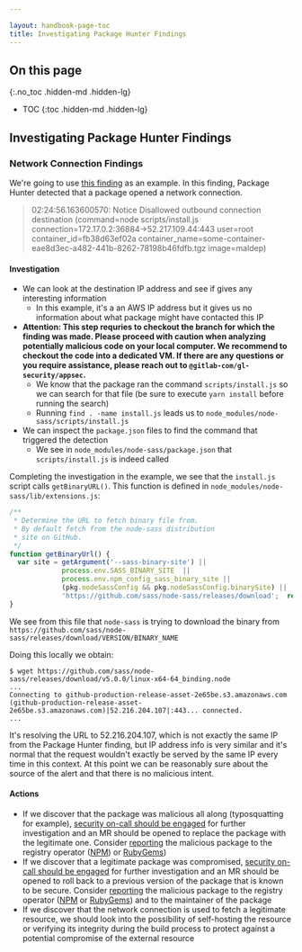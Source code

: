 ```yaml
---

layout: handbook-page-toc
title: Investigating Package Hunter Findings
---
```


## On this page
{:.no_toc .hidden-md .hidden-lg}

- TOC
{:toc .hidden-md .hidden-lg}

## Investigating Package Hunter Findings

### Network Connection Findings

We're going to use [this finding][1] as an example. In this finding,
Package Hunter detected that a package opened a network connection.

> 02:24:56.163600570: Notice Disallowed outbound connection destination (command=node scripts/install.js connection=172.17.0.2:36884->52.217.109.44:443 user=root container_id=fb38d63ef02a container_name=some-container-eae8d3ec-a482-441b-8262-78198b46fdfb.tgz image=maldep)

#### Investigation

- We can look at the destination IP address and see if gives any interesting information
  - In this example, it's a an AWS IP address but it gives us no information
  about what package might have contacted this IP
- **Attention: This step requries to checkout the branch for which the finding was made.
Please proceed with caution when analyzing potentially malicious code on your local computer.
We recommend to checkout the code into a dedicated VM.
If there are any questions or you require assistance, please reach out to `@gitlab-com/gl-security/appsec`.**
  - We know that the package ran the command `scripts/install.js` so we can search for that file (be sure to execute `yarn install` before running the search)
  - Running `find . -name install.js` leads us to `node_modules/node-sass/scripts/install.js`
- We can inspect the `package.json` files to find the command that triggered the detection
  - We see in `node_modules/node-sass/package.json` that `scripts/install.js` is indeed called

Completing the investigation in the example, we see that the `install.js` script
calls `getBinaryURL()`. This function is defined in `node_modules/node-sass/lib/extensions.js`:

```javascript
/**
 * Determine the URL to fetch binary file from.
 * By default fetch from the node-sass distribution
 * site on GitHub.
 */ 
function getBinaryUrl() {
  var site = getArgument('--sass-binary-site') ||
             process.env.SASS_BINARY_SITE  ||
             process.env.npm_config_sass_binary_site ||
             (pkg.nodeSassConfig && pkg.nodeSassConfig.binarySite) ||
             'https://github.com/sass/node-sass/releases/download';  return [site, 'v' + pkg.version, getBinaryName()].join('/');
}
```

We see from this file that `node-sass` is trying to download the binary
from `https://github.com/sass/node-sass/releases/download/VERSION/BINARY_NAME`

Doing this locally we obtain:

```shell
$ wget https://github.com/sass/node-sass/releases/download/v5.0.0/linux-x64-64_binding.node
...
Connecting to github-production-release-asset-2e65be.s3.amazonaws.com (github-production-release-asset-2e65be.s3.amazonaws.com)|52.216.204.107|:443... connected.
...
```

It's resolving the URL to 52.216.204.107, which is not exactly the same IP
from the Package Hunter finding, but IP address info is very similar and it's
normal that the request wouldn't exactly be served by the same IP every time
in this context. At this point we can be reasonably sure about the source of
the alert and that there is no malicious intent.

#### Actions

- If we discover that the package was malicious all along (typosquatting for example),
[security on-call should be engaged] for further investigation and an MR should be
opened to replace the package with the legitimate one. Consider [reporting][2] 
the malicious package to the registry operator ([NPM]) or [RubyGems])
- If we discover that a legitimate package was compromised,
[security on-call should be engaged] for further investigation and an MR should be
opened to roll back to a previous version of the package that is known to be secure.
Consider [reporting][2]  the malicious package to the registry operator ([NPM] or [RubyGems])
and to the maintainer of the package
- If we discover that the network connection is used to fetch a legitimate resource,
we should look into the possibility of self-hosting the resource or verifying its
integrity during the build process to protect against a potential compromise of
the external resource

[1]: https://gitlab.com/gitlab-org/gitlab/-/security/vulnerabilities/5043319
[2]: https://about.gitlab.com/security/disclosure/#disclosure-guidelines-for-vulnerabilities-in-3rd-party-software
[NPM]: https://www.npmjs.com/policies/security#reporting-security-problems-to-npm
[RubyGems]: https://guides.rubygems.org/security/#reporting-security-vulnerabilities
[security on-call should be engaged]: /handbook/security/security-operations/sirt/engaging-security-on-call.html

